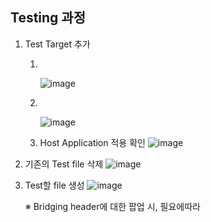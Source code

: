 ## Testing 과정
1. Test Target 추가

   1. <br>    

      ![image](https://user-images.githubusercontent.com/46417892/165064796-9cc94b80-2e74-416a-8b04-dc341a51182e.png)
   2. <br>

      ![image](https://user-images.githubusercontent.com/46417892/165064849-b374cc3b-ec16-4635-88f9-75dd114d4ab5.png)
   3. Host Application 적용 확인
      ![image](https://user-images.githubusercontent.com/46417892/165065098-39194ab0-78b1-4f3a-8c47-918a13a348b6.png)
 
2. 기존의 Test file 삭제 
    ![image](https://user-images.githubusercontent.com/46417892/165065619-3b54ae4a-ead5-4984-a145-03f3e110f9c6.png)

3. Test할 file 생성
    ![image](https://user-images.githubusercontent.com/46417892/165065873-5c512b45-c76c-4201-9377-bbfd97255bba.png)
    
    ※ Bridging header에 대한 팝업 시, 필요에따라 
